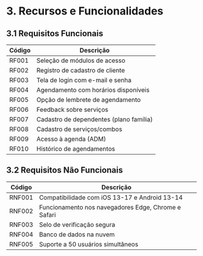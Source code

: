 # 3. Recursos e Funcionalidades

## 3.1 Requisitos Funcionais

| Código | Descrição |
|--------|-----------|
| RF001  | Seleção de módulos de acesso |
| RF002  | Registro de cadastro de cliente |
| RF003  | Tela de login com e-mail e senha |
| RF004  | Agendamento com horários disponíveis |
| RF005  | Opção de lembrete de agendamento |
| RF006  | Feedback sobre serviços |
| RF007  | Cadastro de dependentes (plano família) |
| RF008  | Cadastro de serviços/combos |
| RF009  | Acesso à agenda (ADM) |
| RF010  | Histórico de agendamentos |

## 3.2 Requisitos Não Funcionais

| Código | Descrição |
|--------|-----------|
| RNF001 | Compatibilidade com iOS 13-17 e Android 13-14 |
| RNF002 | Funcionamento nos navegadores Edge, Chrome e Safari |
| RNF003 | Selo de verificação segura |
| RNF004 | Banco de dados na nuvem |
| RNF005 | Suporte a 50 usuários simultâneos |